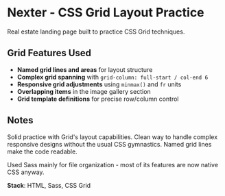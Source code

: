 # Nexter - CSS Grid Layout Practice

Real estate landing page built to practice CSS Grid techniques.

## Grid Features Used

- **Named grid lines and areas** for layout structure
- **Complex grid spanning** with `grid-column: full-start / col-end 6` 
- **Responsive grid adjustments** using `minmax()` and `fr` units
- **Overlapping items** in the image gallery section
- **Grid template definitions** for precise row/column control

## Notes

Solid practice with Grid's layout capabilities. Clean way to handle complex responsive designs without the usual CSS gymnastics. Named grid lines make the code readable.

Used Sass mainly for file organization - most of its features are now native CSS anyway.

**Stack**: HTML, Sass, CSS Grid
